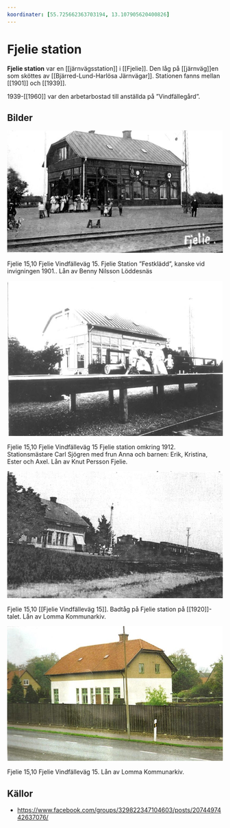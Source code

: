 ```yaml
---
koordinater: [55.725662363703194, 13.107905620400826]
---
```


# Fjelie station

**Fjelie station** var en [[järnvägsstation]] i [[Fjelie]].  Den låg på [[järnväg]]en som sköttes av [[Bjärred-Lund-Harlösa Järnvägar]]. Stationen fanns mellan [[1901]] och [[1939]].

1939-[[1960]] var den arbetarbostad till anställda på ”Vindfällegård”.

## Bilder

![Fjelie_001](images/Fjelie_001.jpg)

Fjelie 15,10 Fjelie Vindfälleväg 15. Fjelie Station ”Festklädd”, kanske vid invigningen 1901.. Lån av Benny Nilsson Löddesnäs

![Fjelie_002](images/Fjelie_002.jpg)

Fjelie 15,10 Fjelie Vindfälleväg 15 Fjelie station omkring 1912. Stationsmästare Carl Sjögren med frun Anna och barnen: Erik, Kristina, Ester och Axel. Lån av Knut Persson Fjelie.

![Fjelie_003](images/Fjelie_003.jpg)

Fjelie 15,10 [[Fjelie Vindfälleväg 15]]. Badtåg på Fjelie station på [[1920]]-talet. Lån av Lomma Kommunarkiv.

![Fjelie_004](images/Fjelie_004.jpg)

Fjelie 15,10 Fjelie Vindfälleväg 15. Lån av Lomma Kommunarkiv.

## Källor

* <https://www.facebook.com/groups/329822347104603/posts/2074497442637076/>
